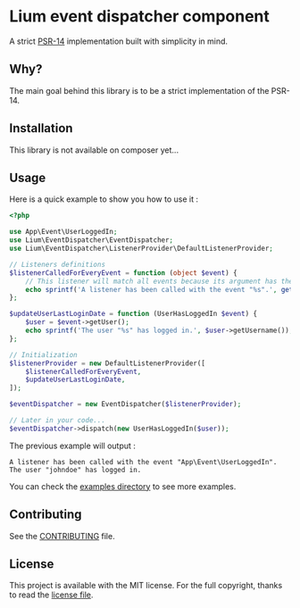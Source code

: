 # Lium event dispatcher component

A strict [PSR-14](https://www.php-fig.org/psr/psr-14/) implementation built with simplicity in mind.

<!--
[![Build Status](https://img.shields.io/travis/com/PHP-DI/PHP-DI/master.svg?style=flat-square)](https://travis-ci.com/PHP-DI/PHP-DI)
[![Latest Version](https://img.shields.io/github/release/PHP-DI/PHP-DI.svg?style=flat-square)](https://packagist.org/packages/PHP-DI/php-di)
[![Total Downloads](https://img.shields.io/packagist/dt/PHP-DI/PHP-DI.svg?style=flat-square)](https://packagist.org/packages/PHP-DI/php-di)
-->

## Why?

The main goal behind this library is to be a strict implementation of the PSR-14.

## Installation

This library is not available on composer yet...

## Usage

Here is a quick example to show you how to use it :

```php
<?php

use App\Event\UserLoggedIn;
use Lium\EventDispatcher\EventDispatcher;
use Lium\EventDispatcher\ListenerProvider\DefaultListenerProvider;

// Listeners definitions
$listenerCalledForEveryEvent = function (object $event) {
    // This listener will match all events because its argument has the scalar type "object"
    echo sprintf('A listener has been called with the event "%s".', get_class($event));
};

$updateUserLastLoginDate = function (UserHasLoggedIn $event) {
    $user = $event->getUser();
    echo sprintf('The user "%s" has logged in.', $user->getUsername());
};

// Initialization
$listenerProvider = new DefaultListenerProvider([
    $listenerCalledForEveryEvent,
    $updateUserLastLoginDate,
]);

$eventDispatcher = new EventDispatcher($listenerProvider);

// Later in your code...
$eventDispatcher->dispatch(new UserHasLoggedIn($user));
```

The previous example will output :
```
A listener has been called with the event "App\Event\UserLoggedIn".
The user "johndoe" has logged in.
```

You can check the [examples directory](./examples) to see more examples.

## Contributing

See the [CONTRIBUTING](./.github/CONTRIBUTING.md) file.

## License

This project is available with the MIT license. For the full copyright, thanks to read the [license file](./LICENSE).
